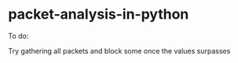 # packet-analysis-in-python
To do:

Try gathering all packets and block some once the values surpasses
